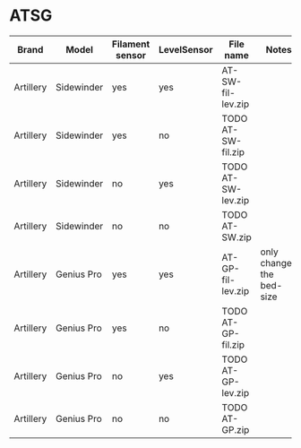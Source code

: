 # ATSG

| Brand     | Model      | Filament sensor | LevelSensor | File name          | Notes                     |
| --------- | ---------- | --------------- | ----------- | ------------------ | ------------------------- |
| Artillery | Sidewinder | yes             | yes         | AT-SW-fil-lev.zip  |                           |
| Artillery | Sidewinder | yes             | no          | TODO AT-SW-fil.zip |                           |
| Artillery | Sidewinder | no              | yes         | TODO AT-SW-lev.zip |                           |
| Artillery | Sidewinder | no              | no          | TODO AT-SW.zip     |                           |
| Artillery | Genius Pro | yes             | yes         | AT-GP-fil-lev.zip  | only changed the bed-size |
| Artillery | Genius Pro | yes             | no          | TODO AT-GP-fil.zip |                           |
| Artillery | Genius Pro | no              | yes         | TODO AT-GP-lev.zip |                           |
| Artillery | Genius Pro | no              | no          | TODO AT-GP.zip     |                           |